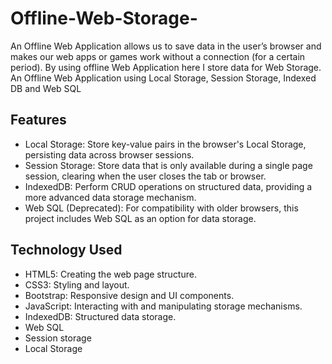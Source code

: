 # Offline-Web-Storage-
An Offline Web Application allows us to save data in the user’s browser and makes our web
apps or games work without a connection (for a certain period). By using offline Web
Application here I store data for Web Storage. An Offline Web
Application using Local Storage, Session Storage, Indexed DB and Web SQL

## Features

- Local Storage: Store key-value pairs in the browser's Local Storage, persisting data across browser sessions.
- Session Storage: Store data that is only available during a single page session, clearing when the user closes the tab or browser.
- IndexedDB: Perform CRUD operations on structured data, providing a more advanced data storage mechanism.
- Web SQL (Deprecated): For compatibility with older browsers, this project includes Web SQL as an option for data storage.

## Technology Used

- HTML5: Creating the web page structure.
- CSS3: Styling and layout.
- Bootstrap: Responsive design and UI components.
- JavaScript: Interacting with and manipulating storage mechanisms.
- IndexedDB: Structured data storage.
- Web SQL
- Session storage
- Local Storage

